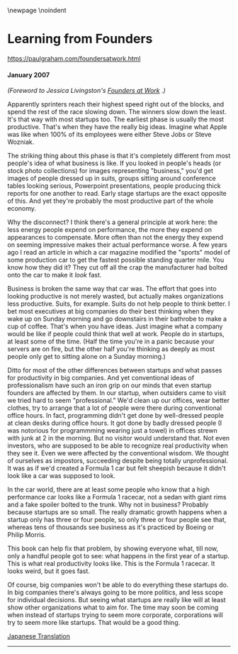 \newpage
\noindent

Learning from Founders
======================


  

<https://paulgraham.com/foundersatwork.html>
  

#### January 2007


  

  

*(Foreword to Jessica Livingston's
 [Founders at Work](http://www.amazon.com/gp/product/1590597141) 
 .)* 
  

  

 Apparently sprinters reach their highest speed right out of the
blocks, and spend the rest of the race slowing down. The winners
slow down the least. It's that way with most startups too. The
earliest phase is usually the most productive. That's when they
have the really big ideas. Imagine what Apple was like when 100%
of its employees were either Steve Jobs or Steve Wozniak.
   

  

 The striking thing about this phase is that it's completely different
from most people's idea of what business is like. If you looked
in people's heads (or stock photo collections) for images representing
"business," you'd get images of people dressed up in suits, groups
sitting around conference tables looking serious, Powerpoint
presentations, people producing thick reports for one another to
read. Early stage startups are the exact opposite of this. And
yet they're probably the most productive part of the whole economy.
   

  

 Why the disconnect? I think there's a general principle at work
here: the less energy people expend on performance, the more they
expend on appearances to compensate. More often than not the energy
they expend on seeming impressive makes their actual performance
worse. A few years ago I read an article in which a car magazine
modified the "sports" model of some production car to get the fastest
possible standing quarter mile. You know how they did it? They
cut off all the crap the manufacturer had bolted onto the car to
make it
 *look* 
 fast.
   

  

 Business is broken the same way that car was. The effort that goes
into looking productive is not merely wasted, but actually makes
organizations less productive. Suits, for example. Suits do not
help people to think better. I bet most executives at big companies
do their best thinking when they wake up on Sunday morning and go
downstairs in their bathrobe to make a cup of coffee. That's when
you have ideas. Just imagine what a company would be like if people
could think that well at work. People do in startups, at least
some of the time. (Half the time you're in a panic because your
servers are on fire, but the other half you're thinking as deeply
as most people only get to sitting alone on a Sunday morning.)
   

  

 Ditto for most of the other differences between startups and what
passes for productivity in big companies. And yet conventional
ideas of professionalism have such an iron grip on our minds that
even startup founders are affected by them. In our startup, when
outsiders came to visit we tried hard to seem "professional." We'd
clean up our offices, wear better clothes, try to arrange that a
lot of people were there during conventional office hours. In fact,
programming didn't get done by well\-dressed people at clean desks
during office hours. It got done by badly dressed people (I was
notorious for programmming wearing just a towel) in offices strewn
with junk at 2 in the morning. But no visitor would understand
that. Not even investors, who are supposed to be able to recognize
real productivity when they see it. Even we were affected by the
conventional wisdom. We thought of ourselves as impostors, succeeding
despite being totally unprofessional. It was as if we'd created a
Formula 1 car but felt sheepish because it didn't look like a car
was supposed to look.
   

  

 In the car world, there are at least some people who know that a
high performance car looks like a Formula 1 racecar, not a sedan
with giant rims and a fake spoiler bolted to the trunk. Why not
in business? Probably because startups are so small. The really
dramatic growth happens when a startup only has three or four people,
so only three or four people see that, whereas tens of thousands
see business as it's practiced by Boeing or Philip Morris.
   

  

 This book can help fix that problem, by showing everyone what, till
now, only a handful people got to see: what happens in the first
year of a startup. This is what real productivity looks like. This
is the Formula 1 racecar. It looks weird, but it goes fast.
   

  

 Of course, big companies won't be able to do everything these
startups do. In big companies there's always going to be more
politics, and less scope for individual decisions. But seeing what
startups are really like will at least show other organizations
what to aim for. The time may soon be coming when instead of
startups trying to seem more corporate, corporations will try to
seem more like startups. That would be a good thing.
   

  

  

  

[Japanese
Translation](http://www.aoky.net/articles/paul_graham/foundersatwork.htm) 
  

  



---


  

  



